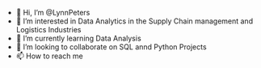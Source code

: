 - 👋 Hi, I’m @LynnPeters
- 👀 I’m interested in Data Analytics in the Supply Chain management and Logistics Industries
- 🌱 I’m currently learning Data Analysis
- 💞️ I’m looking to collaborate on SQL annd Python Projects
- 📫 How to reach me 

<!---
LynnPeters/LynnPeters is a ✨ special ✨ repository because its `README.md` (this file) appears on your GitHub profile.
You can click the Preview link to take a look at your changes.
--->
